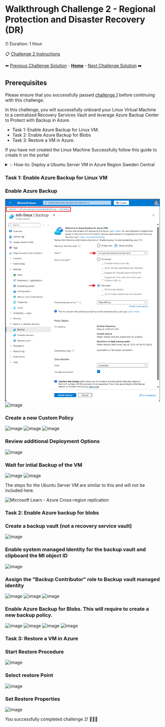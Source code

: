 # Walkthrough Challenge 2 - Regional Protection and Disaster Recovery (DR)

⏰ Duration: 1 Hour

📋  [Challenge 2 Instructions](../../challenges/02_challenge.md)

⬅️ [Previous Challenge Solution](../challenge-1/solution.md) - **[Home](../../Readme.md)** - [Next Challenge Solution](../challenge-3/solution.md) ➡️

## Prerequisites

Please ensure that you successfully passed [challenge 1](../../Readme.md#challenge-1) before continuing with this challenge.

In this challenge, you will successfully onboard your Linux Virtual Machine to a centralized Recovery Services Vault and leverage Azure Backup Center to Protect with Backup in Azure. 

* Task 1: Enable Azure Backup for Linux VM.
* Task 2: Enable Azure Backup for Blobs
* Task 3: Restore a VM in Azure.

If you have not created the Linux Machine Successfully follow this guide to create it on the portal

<details close>
<summary>💡 How-to: Deploy a Ubuntu Server VM in Azure Region Sweden Central</summary>
<br>

### Choose OS
![image](./img/006.png)
> **Note:** choose the source resource group

### Configure Details - Basics
![image](./img/007.png)
> **Note:** choose the source resource group

### Configure Details - Basics (option 2)
![image](./img/007a.png)

Please don't forget to put the VM into the public network and open up Port 3389 to connect to it (or alternatively use Azure Bastion to access it). 
### Enable RDP Port
![image](./img/008.png)

### Configure Details - Networking (option 2)
![image](./img/008a.png)

### Review deployed VM
![image](./img/009.png)
![image](./img/010.png)

</details>

### Task 1: Enable Azure Backup for Linux VM

### Enable Azure Backup
![image](./img/030.png)
![image](./img/36.png)

### Create a new Custom Policy
![image](./img/mh-ch2-screenshot-11.png)
![image](./img/mh-ch2-screenshot-12.png)
![image](./img/mh-ch2-screenshot-22.png)

### Review additional Deployment Options
![image](./img/mh-ch2-screenshot-25.png)

### Wait for intial Backup of the VM
![image](./img/31.png)
![image](./img/32.png)

The steps for the Ubuntu Server VM are similar to this and will not be included here.

![Microsoft Learn - Azure Cross-region replication](https://learn.microsoft.com/en-us/azure/reliability/cross-region-replication-azure#cross-region-replication)

### Task 2: Enable Azure backup for blobs

### Create a backup vault (not a recovery service vault)
![image](./img/mh-ch2-screenshot-71.png)

### Enable system managed Identity for the backup vault and clipboard the MI object ID
![image](./img/mh-ch2-screenshot-72.png)

### Assign the "Backup Contributor" role to Backup vault managed identity
![image](./img/mh-ch2-screenshot-73.png)
![image](./img/mh-ch2-screenshot-74.png)
![image](./img/mh-ch2-screenshot-75.png)

### Enable Azure Backup for Blobs. This will require to create a new backup policy.
![image](./img/mh-ch2-screenshot-76.png)
![image](./img/mh-ch2-screenshot-77.png)
![image](./img/mh-ch2-screenshot-78.png)
![image](./img/mh-ch2-screenshot-79.png)

### Task 3: Restore a VM in Azure

### Start Restore Procedure
![image](./img/35.png)

### Select restore Point
![image](./img/mh-ch2-screenshot-30.png)

### Set Restore Properties
![image](./img/mh-ch2-screenshot-31.png)


You successfully completed challenge 2! 🚀🚀🚀
